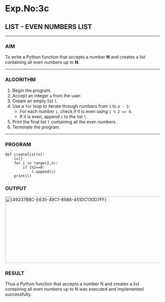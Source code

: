 # Exp.No:3c
## LIST - EVEN NUMBERS LIST

---

### AIM  
To write a Python function that accepts a number **N** and creates a list containing all even numbers up to **N**.

---

### ALGORITHM

1. Begin the program.  
2. Accept an integer `a` from the user.  
3. Create an empty list `l`.  
4. Use a `for` loop to iterate through numbers from `1` to `a - 1`:  
   - For each number `i`, check if it is even using `i % 2 == 0`.  
   - If it is even, append `i` to the list `l`.  
5. Print the final list `l` containing all the even numbers.  
6. Terminate the program.

---

### PROGRAM

```
def createlist(n):
    l=[]
    for i in range(2,n):
        if i%2==0:
            l.append(i)
    print(l)
```

### OUTPUT
<img width="696" height="217" alt="{49237BBC-E635-49C1-8588-451DC130D7FF}" src="https://github.com/user-attachments/assets/87577a06-9221-48fc-a273-f088d20f5148" />

### RESULT
Thus a Python function that accepts a number N and creates a list containing all even numbers up to N was executed and implemented successfully.
